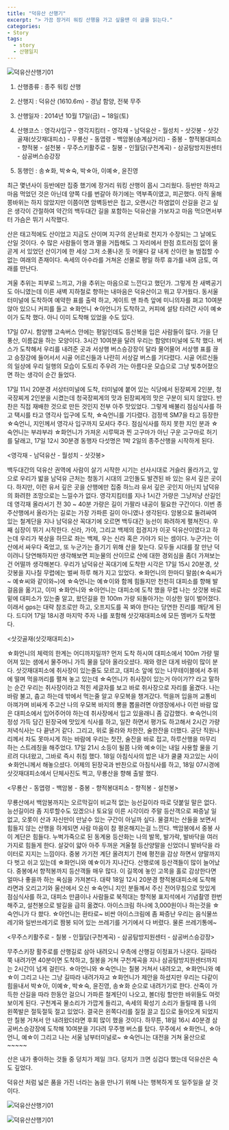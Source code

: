 ```yaml
---
title: "덕유산 산행기"
excerpt: "> 가끔 장거리 워킹 산행을 가고 싶을땐 이 글을 읽는다."
categories:
- Story
tags:
  - story
  - 산행일지
---
```


![덕유산산행기01](/myblog/assets/img/deogyusan/01.jfif)

1. 산행종류 : 종주 워킹 산행

2. 산행지   : 덕유산 (1610.6m) - 경남 함양, 전북 무주

3. 산행일자 : 2014년 10월 17일(금) ~ 18일(토)

4. 산행코스 : 영각사입구 - 영각지킴터 - 영각재 - 남덕유산 - 월성치 - 삿갓봉 - 삿갓골재(삿갓재대피소) - 무룡산 - 동엽령 - 백암봉(송계삼거리) - 중봉 - 향적봉대피소 - 향적봉 - 설천봉 - 무주스키활주로 - 칠봉 - 인월담(구천계곡) - 삼공탐방지원센터 - 삼공버스승강장

5. 동행인   : 송☆화, 박☆숙, 박☆아, 이예☆, 윤진영



최근 몇년사이 등반에만 집중 했기에 장거리 워킹 산행이 몹시 그리웠다. 등반만 하자고 마음 먹었던 것은 아닌데 양쪽 다를 번갈아 하기에는 역부족이였고, 피곤했다. 아직 올해 쫑바위는 하지 않았지만 이쯤이면 암벽등반은 접고, 오랜시간 하염없이 산길을 걷고 싶은 생각이 간절하여 약간의 백두대간 길을 포함하는 덕유산을 가보자고 마음 먹으면서부터 가슴은 뛰기 시작했다.



산은 태고적에도 산이었고 지금도 산이며 지구의 온난화로 천지가 수장되는 그 날에도 산일 것이다. 수 많은 사람들이 명과 멸을 거듭해도 그 자리에서 한점 흐트러짐 없이 올곧게 서 있었던 산이기에 한 세상 그저 소풍나온 듯 머물다 갈 내게 산이란 늘 범접할 수 없는 여래의 존재이다. 속세의 아수라를 거쳐온 선물로 평일 하루 휴가를 내여 금토, 여래를 만난다.



겨울 추위는 피부로 느끼고, 가을 추위는 마음으로 느낀다고 했던가. 그렇게 찬 새벽공기도 아니였는데 이른 새벽 지하철로 향하는 내마음은 덕유산이고 뭐고 무거웠다. 동서울터미널에 도착하여 예약한 표를 출력 하고, 게이트 맨 좌측 앞에 미니의자를 펴고 10여분 앉아 있으니 커피를 들고 ☆화언니 ☆아언니가 도착하고, 커피에 설탕 타려간 사이 예☆이가 도착 했다. 아니 이미 도착해 있었을 수도 있다.



17일 07시. 함양행 고속버스 안에는 평일인데도 등산복을 입은 사람들이 많다. 가을 단풍산, 이름값을 하는 모양이다. 3시간 10여분을 달려 우리는 함양터미널에 도착 했다. 버스가 도착해서 우리를 내려준 곳과 서상행 버스승강장이 달라 물어물어 서상행 표를 끊고 승장강에 들어서서 시골 어르신들과 나란히 서상갈 버스를 기다렸다. 시골 어르신들의 일상에 우리 일행의 모습이 도토리 주우려 가는 아름다운 모습으로 그냥 빛추어졌으면 하는 생각이 순간 들었다.



17일 11시 20분경 서상터미널에 도착, 터미널에 붙어 있는 식당에서 된장찌게 2인분, 청국장찌게 2인분을 시켰는데 청국장찌게의 맛과 된장찌게의 맛은 구분이 되지 않았다. 반찬은 직접 재배한 것으로 만든 것인지 전부 아주 맛있었다. 그렇게 배불리 점심식사를 하고 택시를 타고 영각사 입구에 도착, ☆숙언니를 기다렸다. 검정색 SM7을 타고 등장한 ☆숙언니, 지인께서 영각사 입구까지 모셔다 주다. 점심식사를 하지 못한 지인 분과 ☆숙언니는 부랴부랴 ☆화언니가 가져온 시루떡과 찐 고구마가 아닌 구운 고구마로 허기를 달래고, 17일 12시 30분경 동행자 다섯명은 1박 2일의 종주산행을 시작하게 된다.



<영각재 - 남덕유산 - 월성치 - 삿갓봉>

백두대간의 덕유산 권역에 사람이 살기 시작한 시기는 선사시대로 거슬러 올라가고, 앞으로 우리가 밟을 남덕유 근처는 청동기 시대의 고인돌도 발견된 바 있는 유서 깊은 곳이다. 하지만, 이런 유서 깊은 곳을 산행에만 집중 하느랴 유서 깊은 곳인지 아닌지 남덕유의 화려한 조망으로는 느낄수가 없다. 영각지킴터를 지나 1시간 가량은 그냥저냥 산길인데 영각재 올라서기 전 30 ~ 40분 가량은 길이 가팔라 내공이 필요한 구간이다. 이번 종주산행에서 올라가는 길로는 가장 가파른 길이 아니였나 생각된다. 암봉으로 둘려싸여 있는 철계단을 지나 남덕유산 꼭대기에 오르면 백두대간 능선이 화려하게 펼쳐진다. 우째 심장이 뛰기 시작한다. 신라, 가야, 그리고 백제의 접경지가 이곳 덕유산이였다고 하는데 우리가 북상을 하므로 좌는 백제, 우는 신라 혹은 가야가 되는 셈이다. 누군가는 이 산에서 싸우다 죽었고, 또 누군가는 즐기기 위해 산을 찾는다. 모두들 시대를 잘 만난 덕이려니 당연해하지만 생각해보면 피눈물의 산이므로 산에 대한 경외심을 좀더 가져보는건 어떨까 생각해본다. 우리가 남덕유산 꼭대기에 도착한 시각은 17일 15시 20분경, 삿갓봉을 지나칠 무렵에는 벌써 하루 해가 지고 있었다. ☆화언니의 한마디 말씀(☆숙씨가~ 예☆씨와 같이와~)에 ☆숙언니는 예☆이와 함께 힘들지만 천천히 대피소를 향해 발걸음을 옮기고, 이미 ☆화언니와 ☆아언니는 대피소에 도착 했을 무렵 나는 삿갓봉 바로 밑에 대피소가 있는줄 알고, 왔던길을 한 100m 가량 되돌아가는 이상한 일이 벌어졌다. 이래서 gps는 대략 참조로만 하고, 오프지도를 꼭 봐야 한다는 당연한 진리를 깨닫게 된다. 드디어 17일 18시경 마지막 주자 나를 포함해 삿갓재대피소에 모든 멤버가 도착했다.



<삿갓골재(삿갓재대피소)>

☆화언니의 체력의 한계는 어디까지일까? 먼저 도착 하시여 대피소에서 100m 가량 떨어져 있는 샘에서 물주머니 가득 물을 담아 올라오셨다. 재와 령은 대게 바람이 많이 분다. 삿갓재대피소에 취사장이 있는줄도 모르고, 대피소 앞에 있는 나무테이블에서 추위에 떨며 먹을꺼리를 펼쳐 놓고 있는데 ☆숙언니가 취사장이 있는거 아이가?? 라고 말하는 순간 우리는 취사장이라고 적힌 세글자를 보고 바로 취사장으로 자리를 옮겼다. 나는 바람 불고, 춥고 하는데 밖에서 먹는줄 알고 우모복을 챙겨갔다. 먹을꺼 입을꺼 교통비 아껴가며 비싸게 주고산 나의 우모복 바지의 뽕을 뽑을려면 야영장에서나 이런 바람 많은 대피소에서 입어주어야 하는데 취사장에서 입고 있을래니 좀 갑갑했다. ☆숙언니의 정성 가득 담긴 된장국에 맛있게 식사를 하고, 일잔 하면서 평가도 하고해서 2시간 가량 저녁식사는 다 끝낸거 같다. 그리고, 위로 올라와 차한잔, 술한잔을 더했다. 공단 직원나리께서 차도 못마시게 하는 바람에 우리는 찻잔, 술잔을 바로 접고, 하루산행을 마무리 하는 스트레칭을 해주었다. 17일 21시 소등이 될쯤 나와 예☆이는 내일 사용할 물을 기르려 다녀왔고, 그바로 즉시 취침 했다. 18일 아침식사의 밥은 내가 쿨쿨 자고있는 사이 ☆화언니께서 해놓으셨다. 어제의 된장국과 반찬으로 아침식사를 하고, 18일 07시경에 삿갓재대피소에서 단체사진도 찍고, 무룡산을 향해 출발 했다. 



<무룡산 - 동엽령 - 백암봉 - 중봉 - 향적봉대피소 - 향적봉 - 설천봉>

무룡산에서 백암봉까지는 오르막길이 비교적 없는 능선길이라 따로 덧붙일 말은 없다. 능선길이라 좀 지루할수도 있겠으나 토요일 이른 시각이라 주말 등산객으로 짜증날 일 없고, 오롯이 산과 자신만이 만날수 있는 구간이 아닐까 싶다. 물결치는 산들을 보면서 힘들지 않는 산행을 하게되면 사람 마음이 참 평온해지는걸 느낀다. 백암봉에서 중봉 사이 계단은 힘들다. 누벅가죽으로 된 동계용 등산화는 나의 발목, 발가락, 발바닥을 여러가지로 힘들게 한다. 살갖이 얇아 아주 두꺼운 겨울철 등산양말을 신었더니 발바닥을 라이터로 지지는 느낌이다. 중봉 가기전 계단 올려치기 전에 평전을 감상 하면서 양말까지 다 벗고 쉬고 있는데 ☆화언니와 예☆이가 지나간다. 산행로에 등산객들이 많이 늘어났다. 중봉에서 향적봉까지 등산객들 매우 많다. 이 길목에 놓인 고목을 홀로 감상한다면 얼마나 좋을까 하는 욕심을 가져본다. 대략 18일 12시 20분경 향적봉대피소에 도착해 라면과 오리고기와 울산에서 오신 ☆숙언니 지인 분들께서 주신 전어무침으로 맛있게 점심식사를 하고, 대피소 만큼이나 사람들로 북적대는 향적봉 표지석에서 기념촬영 한번 해주고, 설천봉으로 발길을 급히 옮겼다. 아이스크림 하나에 3,000원이나 하는것을 ☆숙언니가 다 쐈다. ☆아언니는 환타로~ 비싼 아이스크림에 좀 짜증난 우리는 음식물쓰레기와 일반쓰레기로 짬봉 되어 있는 쓰레기를 거기에서 다 버렸다. 물론 쓰레기통에~



<무주스키활주로 - 칠봉 - 인월담(구천계곡) - 삼공탐방지원센터 - 삼공버스승강장>

무주스키장 활주로를 산행길로 삼아 내려오니 우측에 산행길 이정표가 나온다. 길따라 쭉 내려가면 40분이면 도착하고, 칠봉을 거쳐 구천계곡을 지나 삼공탐방지원센터까지는 2시간이 넘게 걸린다. ☆아언니와 ☆숙언니는 칠봉 거쳐서 내려오고, ☆화언니와 예☆이 그리고 나는 그냥 길따라 내려가자고 ☆화언니가 제안을 하셨지만 우리는 다같이 힘을내서 박☆아, 이예☆, 박☆숙, 윤진영, 송☆화 순으로 내려가기로 한다. 산죽이 가득한 산길을 따라 한동안 걸으니 가파른 철계단이 나오고, 볼더링 할만한 바위들도 여럿 보이게 된다. 구천계곡 물소리가 가깝게 들리고, 속세의 확성기 소리가 들릴때 쯤 나의 왼쪽발은 절둑절둑 절고 있었다. 결국은 왼쪽다리를 질질 끌고 집으로 들어오게 되었지만 칠봉 거쳐서 안 내려왔더라면 후회 많이 했을 것이다. 하무튼, 18일 16시 40분경 삼공버스승강장에 도착해 10여분을 기다려 무주행 버스를 탔다. 무주에서 ☆화언니, ☆아언니, 예☆이 그리고 나는 서울 남부터미널로~ ☆숙언니는 대전을 거쳐 울산으로~~~~~



산은 내가 좋아하는 것들 중 덩치가 제일 크다. 덩치가 크면 싱겁다 했는데 덕유산은 속도 깊었다.

덕유산 처럼 넓은 품을 가진 너라는 놈을 만나기 위해 나는 행복하게 또 일주일을 살 것이다.



![덕유산산행기01](/myblog/assets/img/deogyusan/02.jfif)


![덕유산산행기01](/myblog/assets/img/deogyusan/03.jfif)